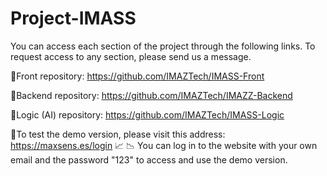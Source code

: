 # Project-IMASS
You can access each section of the project through the following links. To request access to any section, please send us a message.

 🔷Front repository:
https://github.com/IMAZTech/IMASS-Front

 🔷Backend repository:
https://github.com/IMAZTech/IMAZZ-Backend

 🔷Logic (AI) repository:
https://github.com/IMAZTech/IMASS-Logic


🔶To test the demo version, please visit this address:
https://maxsens.es/login   📈 📉
You can log in to the website with your own email and the password "123" to access and use the demo version.
